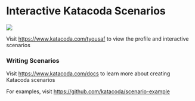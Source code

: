 # Interactive Katacoda Scenarios

[![](http://shields.katacoda.com/katacoda/tyousaf/count.svg)](https://www.katacoda.com/tyousaf "Get your profile on Katacoda.com")

Visit https://www.katacoda.com/tyousaf to view the profile and interactive scenarios

### Writing Scenarios
Visit https://www.katacoda.com/docs to learn more about creating Katacoda scenarios

For examples, visit https://github.com/katacoda/scenario-example
